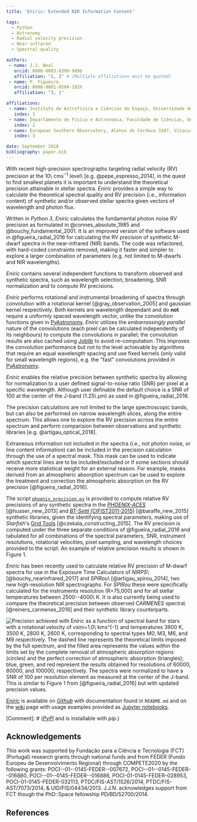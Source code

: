 ```yaml
---
title: 'Eniric: Extended NIR Information Content'

tags:
  - Python
  - Astronomy
  - Radial velocity precision
  - Near-infrared
  - Spectral quality

authors:
 - name: J.J. Neal
   orcid: 0000-0003-0390-9896
   affiliation: "1, 2" # (Multiple affiliations must be quoted)
 - name: P. Figueira
   orcid: 0000-0001-8504-283X
   affiliation: "3, 1"

affiliations:
 - name: Instituto de Astrofísica e Ciências do Espaço, Universidade do Porto, CAUP, Rua das Estrelas, 4150-762, Porto, Portugal
   index: 1
 - name: Departamento de Física e Astronomia, Faculdade de Ciências, Universidade do Porto, Rua do Campo Alegre, 4169-007, Porto, Portugal
   index: 2
 - name: European Southern Observatory, Alonso de Córdova 3107, Vitacura, Casilla 19001, Santiago 19, Chile
   index: 3

date: September 2018
bibliography: paper.bib
---
```


With recent high-precision spectrographs targeting radial velocity (RV) precision at the 10\ cms$^{-1}$ level\ [e.g. @pepe_espresso_2014],
 in the quest to find smallest planets it is important to understand the theoretical precision attainable in stellar spectra.
*Eniric* provides a simple way to calculate the theoretical spectral quality
and RV precision (i.e., information content) of synthetic and/or observed stellar spectra given vectors of wavelength and photon flux.

Written in *Python 3*, *Eniric* calculates the fundamental photon noise RV precision as formulated in @connes_absolute_1985 and @bouchy_fundamental_2001.
It is an improved version of the software used in @figueira_radial_2016 for calculating the RV precision of synthetic M-dwarf spectra in the near-infrared (NIR) bands.
The code was refactored, with hard-coded constraints removed, making it faster and simpler to explore a larger combination of parameters (e.g. not limited to M-dwarfs and NIR wavelengths).

*Eniric* contains several independent functions to transform observed and synthetic spectra, such as wavelength selection,
broadening, SNR normalization and to compute RV precisions.

*Eniric* performs rotational and instrumental broadening of spectra through convolution with a rotational kernel [@gray_observation_2005] and gaussian kernel respectively.
Both kernels are wavelength dependant and do **not** require a uniformly spaced wavelength vector, unlike the convolution functions given in [PyAstronomy](https://github.com/sczesla/PyAstronomy).
*Eniric* utilizes the *embarrassingly parallel* nature of the convolutions (each pixel can be calculated independently of its neighbours) to compute the convolutions in parallel; the convolution results are also cached using [Joblib](https://joblib.readthedocs.io/en/latest/) to avoid re-computation.
This improves the convolution performance but not to the level achievable by algorithms that require an equal wavelength spacing and use fixed kernels (only valid for small wavelength regions), e.g. the "fast" convolutions provided in [PyAstronomy](https://github.com/sczesla/PyAstronomy).

*Eniric* enables the relative precision between synthetic spectra by allowing for normalization to a user defined signal-to-noise ratio (SNR) per pixel at a specific wavelength.
 Although user definable the default choice is a SNR of 100 at the center of the J-band (1.25\ $\mu$m) as used in @figueira_radial_2016.

The precision calculations are not limited to the large spectroscopic bands, but can also be performed on narrow wavelength slices, along the entire spectrum.
This allows one to explore the RV precision across the entire spectrum and perform comparision between observations and synthetic libraries [e.g. @artigau_optical_2018].

Extraneous information not included in the spectra (i.e., not photon noise, or line content information)
can be included in the precision calculation through the use of a spectral mask. This mask can be used to
indicate which spectral lines are to be included/excluded or if some sections should receive more
statistical weight for an external reason.
For example, masks derived from an atmospheric absorption spectrum can be used to explore the treatment
and correction the atmospheric absorption on the RV precision [@figueira_radial_2016].

The script [`phoenix_precision.py`](https://github.com/jason-neal/eniric/blob/develop/scripts/phoenix_precision.py) is provided to compute relative RV precisions of any synthetic spectra in the
 [*PHOENIX-ACES*](http://phoenix.astro.physik.uni-goettingen.de) [@husser_new_2013] and
 [*BT-Settl* (CIFIST2011-2015)](https://phoenix.ens-lyon.fr/Grids/BT-Settl/CIFIST2011_2015/FITS/) [@baraffe_new_2015] synthetic libraries,
 given the identifying spectral parameters, making use of *Starfish*'s
 [Grid Tools](https://iancze.github.io/Starfish/current/grid_tools.html) [@czekala_constructing_2015].
The RV precision is computed under the three separate conditions of @figueira_radial_2016 and tabulated for all combinations of
the spectral parameters, SNR, instrument resolutions, rotational velocities, pixel sampling, and
wavelength choices provided to the script. An example of relative precision results is shown in Figure 1.

*Eniric* has been recently used to calculate relative RV precision of M-dwarf spectra for use in the Exposure Time Calculators of *NIRPS*\ [@bouchy_nearinfrared_2017] and *SPIRou*\ [@artigau_spirou_2014], two new high-resolution NIR spectrographs.
For *SPIRou* these were specifically calculated for the instruments resolution (R=75,000) and for all stellar temperatures between 2500--4000\ K.
It is also currently being used to compare the theoretical precision between observed *CARMENES* spectra\ [@reiners_carmenes_2018] and their synthetic library counterparts.

![Precision achieved with *Eniric* as a function of spectral band for stars with a rotational velocity of vsini=1.0\ kms$^{-1}$ and temperatures 3900 K, 3500 K, 2800 K, 2600 K, corresponding to spectral types M0, M3, M6, and M9 respectively.
The dashed line represents the theoretical limits imposed by the full spectrum, and the filled area represents the values within the limits set by the complete removal of atmospheric absorption regions (circles) and the perfect correction of atmospheric absorption (triangles); blue, green, and red represent the results obtained for resolutions of 60000, 80000, and 100000, respectively.
The spectra were normalized to have a SNR of 100 per resolution element as measured at the center of the J-band.
This is similar to Figure 1 from [@figueira_radial_2016] but with updated precision values.](./precisions.png)

[*Eniric*](https://github.com/jason-neal/eniric) is available on [*Github*](https://github.com/jason-neal/eniric) with documentation found in `README.md` and on the [wiki](https://github.com/jason-neal/eniric/wiki) page with usage examples provided as [Jupyter notebooks](https://github.com/jason-neal/eniric/tree/master/docs/Notebooks).

[Comment]: # ([*PyPI*](https://pypi.org/project/eniric/) and is installable with *pip*.)

## Acknowledgements

This work was supported by Fundação para a Ciência e Tecnologia (FCT) (Portugal) research grants
through national funds and from FEDER (Fundo Europeu de Desenvolvimento Regional) through COMPETE2020 by the following grants:
POCI--01--0145-FEDER--007672, POCI--01--0145-FEDER--016880, POCI--01--0145-FEDER--016886, POCI-01-0145-FEDER-028953, POCI-01-0145-FEDER-032113, PTDC/FIS-AST/1526/2014, PTDC/FIS-AST/7073/2014, & UID/FIS/04434/2013.
J.J.N. acknowledges support from FCT though the PhD::Space fellowship PD/BD/52700/2014.


## References

